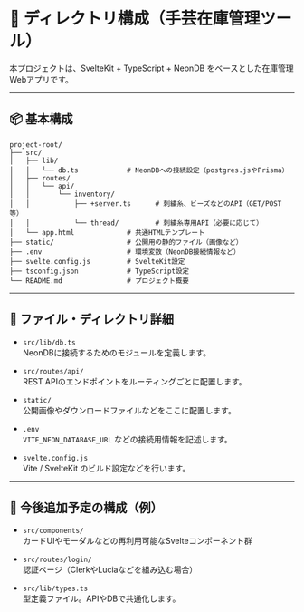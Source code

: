 # 📁 ディレクトリ構成（手芸在庫管理ツール）

本プロジェクトは、SvelteKit + TypeScript + NeonDB をベースとした在庫管理Webアプリです。

---

## 📦 基本構成

```
project-root/
├── src/
│   ├── lib/
│   │   └── db.ts            # NeonDBへの接続設定（postgres.jsやPrisma）
│   ├── routes/
│   │   └── api/
│   │       └── inventory/
│   │           ├── +server.ts      # 刺繍糸、ビーズなどのAPI（GET/POST等）
│   │           └── thread/         # 刺繍糸専用API（必要に応じて）
│   └── app.html             # 共通HTMLテンプレート
├── static/                  # 公開用の静的ファイル（画像など）
├── .env                     # 環境変数（NeonDB接続情報など）
├── svelte.config.js         # SvelteKit設定
├── tsconfig.json            # TypeScript設定
└── README.md                # プロジェクト概要
```

---

## 🔧 ファイル・ディレクトリ詳細

- `src/lib/db.ts`  
  NeonDBに接続するためのモジュールを定義します。

- `src/routes/api/`  
  REST APIのエンドポイントをルーティングごとに配置します。

- `static/`  
  公開画像やダウンロードファイルなどをここに配置します。

- `.env`  
  `VITE_NEON_DATABASE_URL` などの接続用情報を記述します。

- `svelte.config.js`  
  Vite / SvelteKit のビルド設定などを行います。

---

## 🧪 今後追加予定の構成（例）

- `src/components/`  
  カードUIやモーダルなどの再利用可能なSvelteコンポーネント群

- `src/routes/login/`  
  認証ページ（ClerkやLuciaなどを組み込む場合）

- `src/lib/types.ts`  
  型定義ファイル。APIやDBで共通化します。
